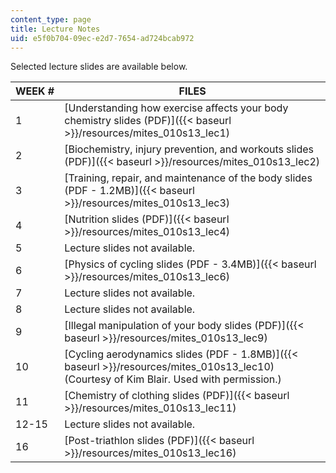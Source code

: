 ```yaml
---
content_type: page
title: Lecture Notes
uid: e5f0b704-09ec-e2d7-7654-ad724bcab972
---
```


Selected lecture slides are available below.

| WEEK # | FILES |
| --- | --- |
| 1 | [Understanding how exercise affects your body chemistry slides (PDF)]({{< baseurl >}}/resources/mites_010s13_lec1) |
| 2 | [Biochemistry, injury prevention, and workouts slides (PDF)]({{< baseurl >}}/resources/mites_010s13_lec2) |
| 3 | [Training, repair, and maintenance of the body slides (PDF - 1.2MB)]({{< baseurl >}}/resources/mites_010s13_lec3) |
| 4 | [Nutrition slides (PDF)]({{< baseurl >}}/resources/mites_010s13_lec4) |
| 5 | Lecture slides not available.  |
| 6 | [Physics of cycling slides (PDF - 3.4MB)]({{< baseurl >}}/resources/mites_010s13_lec6) |
| 7 | Lecture slides not available.  |
| 8 | Lecture slides not available.  |
| 9 | [Illegal manipulation of your body slides (PDF)]({{< baseurl >}}/resources/mites_010s13_lec9) |
| 10 | [Cycling aerodynamics slides (PDF - 1.8MB)]({{< baseurl >}}/resources/mites_010s13_lec10) (Courtesy of Kim Blair. Used with permission.) |
| 11 | [Chemistry of clothing slides (PDF)]({{< baseurl >}}/resources/mites_010s13_lec11) |
| 12-15 | Lecture slides not available.  |
| 16 | [Post-triathlon slides (PDF)]({{< baseurl >}}/resources/mites_010s13_lec16)